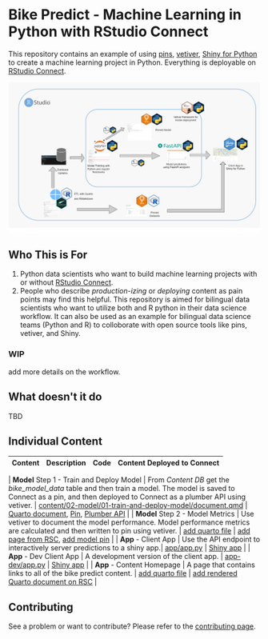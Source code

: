# Bike Predict - Machine Learning in Python with RStudio Connect

This repository contains an example of using [pins](https://github.com/rstudio/pins), [vetiver](https://vetiver.tidymodels.org), [Shiny for Python](https://github.com/rstudio/py-shiny) to create a machine learning project in Python. Everything is deployable on [RStudio Connect](https://rstudio.com/products/connect/). 

![](img/bikeshare_python.png)

## Who This is For

1. Python data scientists who want to build machine learning projects with or without [RStudio Connect](https://rstudio.com/products/connect/).
2. People who describe *production-izing* or *deploying* content as pain points may find this helpful.
This repository is aimed for bilingual data scientists who want to utilize both and R python in their data science workflow. It can also be used as an example for bilingual data science teams (Python and R) to colloborate with open source tools like pins, vetiver, and Shiny.

### WIP

add more details on the workflow.

## What doesn't it do

TBD

## Individual Content

| Content                                   | Description                                                  | Code                                                         | Content Deployed to Connect                                  |
| ----------------------------------------- | ------------------------------------------------------------ | ------------------------------------------------------------ | ------------------------------------------------------------ |

| **Model** Step 1 - Train and Deploy Model | From *Content DB* get the *bike_model_data* table and then train a model. The model is saved to Connect as a pin, and then deployed to Connect as a plumber API using vetiver. | [content/02-model/01-train-and-deploy-model/document.qmd](content/02-model/01-train-and-deploy-model/document.qmd) | [Quarto document](https://colorado.rstudio.com/rsc/bike-predict-r-train-and-deploy-model/), [Pin](https://colorado.rstudio.com/rsc/bike-predict-r-pinned-model/), [Plumber API](https://colorado.rstudio.com/rsc/bike-predict-r-api/) |
| **Model** Step 2 - Model Metrics          | Use vetiver to document the model performance. Model performance metrics are calculated and then written to pin using vetiver. | [add quarto file]() | [add page from RSC](), [add model pin]() |
| **App** - Client App                      | Use the API endpoint to interactively server predictions to a shiny app.| [app/app.py](app/app.py)                                           | [Shiny app](https://colorado.rstudio.com/rsc/bike-share-python/)                                                                                                                                                              |
| **App** - Dev Client App                  | A development version of the client app.                                | [app-dev/app.py](app-dev/app.py)                                   | [Shiny app](https://colorado.rstudio.com/rsc/bike-share-python-dev/)                                                                                                                                                              |
| **App** - Content Homepage               | A page that contains links to all of the bike predict content.     | [add quarto file]()           | [add rendered Quarto document on RSC](https://colorado.rstudio.com/rsc/bike-predict-r-dashboard/)                                                                                                                                                         |

## Contributing

See a problem or want to contribute? Please refer to the [contributing page](./CONTRBUTING.md).
